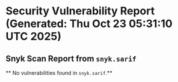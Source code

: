 # Security Vulnerability Report (Generated: Thu Oct 23 05:31:10 UTC 2025)


## Snyk Scan Report from `snyk.sarif`
** No vulnerabilities found in `snyk.sarif`.**

